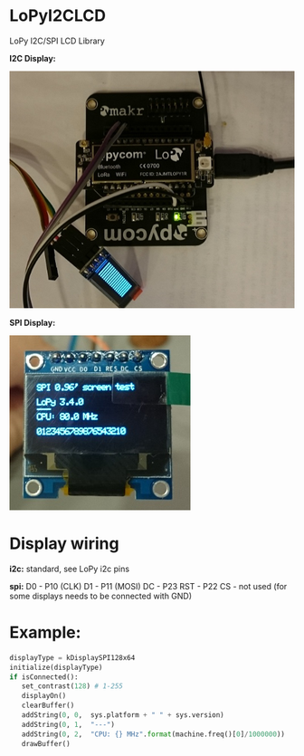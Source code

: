 # LoPyI2CLCD
LoPy I2C/SPI LCD Library

**I2C Display:**

![LCD-1](screenshots/LoPy-lcd1.jpg)

**SPI Display:**

![LCD-2](screenshots/LoPy-lcd2.jpg)

# Display wiring
**i2c:** 
standard, see LoPy i2c pins

**spi:** 
D0 - P10 (CLK)
D1 - P11 (MOSI)
DC - P23
RST - P22
CS - not used (for some displays needs to be connected with GND)

# Example:
```python
displayType = kDisplaySPI128x64
initialize(displayType)
if isConnected():
   set_contrast(128) # 1-255
   displayOn()
   clearBuffer()
   addString(0, 0,  sys.platform + " " + sys.version)
   addString(0, 1,  "---")
   addString(0, 2,  "CPU: {} MHz".format(machine.freq()[0]/1000000))
   drawBuffer()
```
